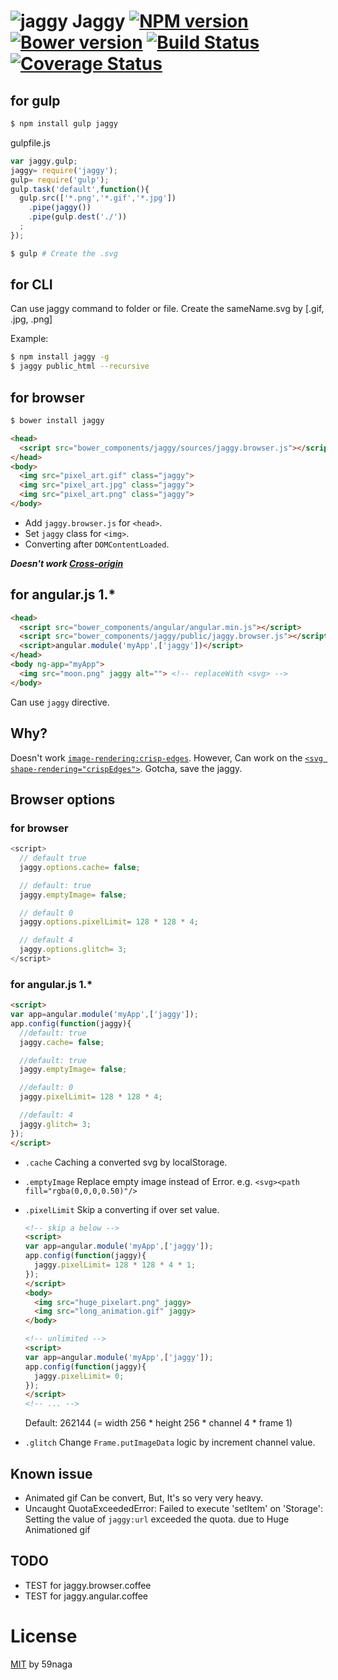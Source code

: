 # ![jaggy][.svg] Jaggy [![NPM version][npm-image]][npm] [![Bower version][bower-image]][bower] [![Build Status][travis-image]][travis] [![Coverage Status][coveralls-image]][coveralls]

## for gulp
```bash
$ npm install gulp jaggy
```

gulpfile.js

```js
var jaggy,gulp;
jaggy= require('jaggy');
gulp= require('gulp');
gulp.task('default',function(){
  gulp.src(['*.png','*.gif','*.jpg'])
    .pipe(jaggy())
    .pipe(gulp.dest('./'))
  ;
});
```

```bash
$ gulp # Create the .svg
```

## for CLI
Can use jaggy command to folder or file.
Create the sameName.svg by [.gif, .jpg, .png]

Example:

```bash
$ npm install jaggy -g
$ jaggy public_html --recursive
```

## for browser
```bash
$ bower install jaggy
```

```html
<head>
  <script src="bower_components/jaggy/sources/jaggy.browser.js"></script>
</head>
<body>
  <img src="pixel_art.gif" class="jaggy">
  <img src="pixel_art.jpg" class="jaggy">
  <img src="pixel_art.png" class="jaggy">
</body>
```

* Add `jaggy.browser.js` for `<head>`.
* Set `jaggy` class for `<img>`.
* Converting after `DOMContentLoaded`.

***Doesn't work [Cross-origin][1]***

[1]: https://developer.mozilla.org/en-US/docs/Web/HTTP/Access_control_CORS

## for angular.js 1.*

```html
<head>
  <script src="bower_components/angular/angular.min.js"></script>
  <script src="bower_components/jaggy/public/jaggy.browser.js"></script>
  <script>angular.module('myApp',['jaggy'])</script>
</head>
<body ng-app="myApp">
  <img src="moon.png" jaggy alt=""> <!-- replaceWith <svg> -->
</body>
```

Can use `jaggy` directive.

## Why?
Doesn't work [`image-rendering:crisp-edges`](http://caniuse.com/#feat=css-crisp-edges).
However, Can work on the [`<svg shape-rendering="crispEdges">`](http://caniuse.com/#feat=svg).
Gotcha, save the jaggy.

## Browser options
### for browser
```js
<script>
  // default true
  jaggy.options.cache= false;

  // default: true
  jaggy.emptyImage= false;

  // default 0
  jaggy.options.pixelLimit= 128 * 128 * 4;

  // default 4
  jaggy.options.glitch= 3;
</script>
```
### for angular.js 1.*
```html
<script>
var app=angular.module('myApp',['jaggy']);
app.config(function(jaggy){
  //default: true
  jaggy.cache= false;

  //default: true
  jaggy.emptyImage= false;

  //default: 0
  jaggy.pixelLimit= 128 * 128 * 4;

  //default: 4
  jaggy.glitch= 3;
});
</script>
```

* `.cache`
    Caching a converted svg by localStorage.

* `.emptyImage`
    Replace empty image instead of Error. e.g. `<svg><path fill="rgba(0,0,0,0.50)"/>`

* `.pixelLimit`
    Skip a converting if over set value.

    ```html
    <!-- skip a below -->
    <script>
    var app=angular.module('myApp',['jaggy']);
    app.config(function(jaggy){
      jaggy.pixelLimit= 128 * 128 * 4 * 1;
    });
    </script>
    <body>
      <img src="huge_pixelart.png" jaggy>
      <img src="long_animation.gif" jaggy>
    </body>

    <!-- unlimited -->
    <script>
    var app=angular.module('myApp',['jaggy']);
    app.config(function(jaggy){
      jaggy.pixelLimit= 0;
    });
    </script>
    <!-- ... -->
    ```

    Default: 262144 (= width 256 * height 256 * channel 4 * frame 1)

* `.glitch`
    Change `Frame.putImageData` logic by increment channel value.

## Known issue
* Animated gif Can be convert, But, It's so very very heavy.
* Uncaught QuotaExceededError: Failed to execute 'setItem' on 'Storage': Setting the value of `jaggy:url` exceeded the quota. due to Huge Animationed gif

## TODO
* TEST for jaggy.browser.coffee
* TEST for jaggy.angular.coffee

License
=========================
[MIT][License] by 59naga

[License]: http://59naga.mit-license.org/

[.svg]: https://cdn.rawgit.com/59naga/jaggy/master/.svg?

[npm-image]: https://badge.fury.io/js/jaggy.svg
[npm]: https://npmjs.org/package/jaggy
[bower-image]: https://badge.fury.io/bo/jaggy.svg
[bower]: http://badge.fury.io/bo/jaggy
[travis-image]: https://travis-ci.org/59naga/jaggy.svg?branch=master
[travis]: https://travis-ci.org/59naga/jaggy
[coveralls-image]: https://coveralls.io/repos/59naga/jaggy/badge.svg?branch=master
[coveralls]: https://coveralls.io/r/59naga/jaggy?branch=master